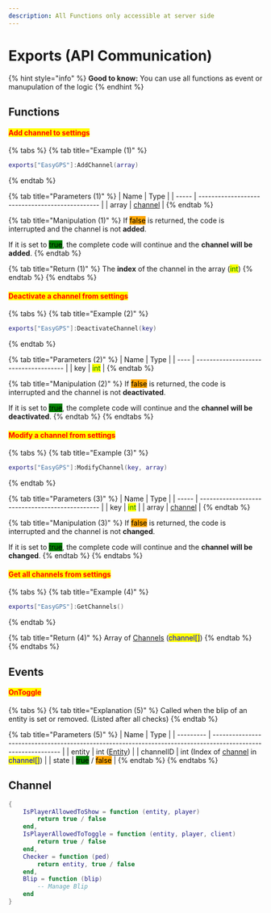 ```yaml
---
description: All Functions only accessible at server side
---
```


# Exports (API Communication)

{% hint style="info" %}
**Good to know:** You can use all functions as event or manupulation of the logic
{% endhint %}

## Functions

#### <mark style="color:red;">Add channel to settings</mark>

{% tabs %}
{% tab title="Example (1)" %}
```lua
exports["EasyGPS"]:AddChannel(array)
```
{% endtab %}

{% tab title="Parameters (1)" %}
| Name  | Type                                            |
| ----- | ----------------------------------------------- |
| array | [channel](exports-api-communication.md#channel) |
{% endtab %}

{% tab title="Manipulation (1)" %}
If <mark style="background-color:orange;">false</mark> is returned, the code is interrupted and the channel is not **added**.

If it is set to <mark style="background-color:green;">true</mark>, the complete code will continue and the **channel will be added**.
{% endtab %}

{% tab title="Return (1)" %}
The **index** of the channel in the array (<mark style="color:green;">int</mark>)
{% endtab %}
{% endtabs %}

#### <mark style="color:red;">Deactivate a channel from settings</mark>

{% tabs %}
{% tab title="Example (2)" %}
```lua
exports["EasyGPS"]:DeactivateChannel(key)
```
{% endtab %}

{% tab title="Parameters (2)" %}
| Name | Type                                  |
| ---- | ------------------------------------- |
| key  | <mark style="color:green;">int</mark> |
{% endtab %}

{% tab title="Manipulation (2)" %}
If <mark style="background-color:orange;">false</mark> is returned, the code is interrupted and the channel is not **deactivated**.

If it is set to <mark style="background-color:green;">true</mark>, the complete code will continue and the **channel will be deactivated**.
{% endtab %}
{% endtabs %}

#### <mark style="color:red;">Modify a channel from settings</mark>

{% tabs %}
{% tab title="Example (3)" %}
```lua
exports["EasyGPS"]:ModifyChannel(key, array)
```
{% endtab %}

{% tab title="Parameters (3)" %}
| Name  | Type                                            |
| ----- | ----------------------------------------------- |
| key   | <mark style="color:green;">int</mark>           |
| array | [channel](exports-api-communication.md#channel) |
{% endtab %}

{% tab title="Manipulation (3)" %}
If <mark style="background-color:orange;">false</mark> is returned, the code is interrupted and the channel is not **changed**.

If it is set to <mark style="background-color:green;">true</mark>, the complete code will continue and the **channel will be changed**.
{% endtab %}
{% endtabs %}

#### <mark style="color:red;">Get all channels from settings</mark>

{% tabs %}
{% tab title="Example (4)" %}
```lua
exports["EasyGPS"]:GetChannels()
```
{% endtab %}

{% tab title="Return (4)" %}
Array of [Channels](exports-api-communication.md#channel) (<mark style="color:blue;">channel\[]</mark>)
{% endtab %}
{% endtabs %}

## Events

#### <mark style="color:red;">OnToggle</mark>

{% tabs %}
{% tab title="Explanation (5)" %}
Called when the blip of an entity is set or removed. (Listed after all checks)
{% endtab %}

{% tab title="Parameters (5)" %}
| Name      | Type                                                                                                          |
| --------- | ------------------------------------------------------------------------------------------------------------- |
| entity    | int ([Entity](https://docs.fivem.net/docs/scripting-manual/networking/ids/#entities))                         |
| channelID | int (Index of [channel](exports-api-communication.md#channel) in <mark style="color:blue;">channel\[]</mark>) |
| state     | <mark style="background-color:green;">true</mark> / <mark style="background-color:orange;">false</mark>       |
{% endtab %}
{% endtabs %}

## Channel

```lua
{
    IsPlayerAllowedToShow = function (entity, player)
        return true / false
    end,
    IsPlayerAllowedToToggle = function (entity, player, client)
        return true / false
    end,
    Checker = function (ped)
        return entity, true / false
    end,
    Blip = function (blip)
        -- Manage Blip
    end
}
```
